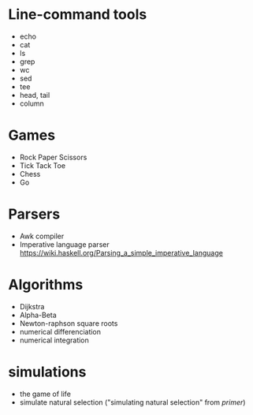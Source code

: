 # Line-command tools
* echo
* cat
* ls
* grep
* wc
* sed
* tee
* head, tail
* column

# Games
* Rock Paper Scissors
* Tick Tack Toe
* Chess
* Go

# Parsers
* Awk compiler
* Imperative language parser <https://wiki.haskell.org/Parsing_a_simple_imperative_language>

# Algorithms
* Dijkstra
* Alpha-Beta
* Newton-raphson square roots
* numerical differenciation
* numerical integration

# simulations
* the game of life
* simulate natural selection ("simulating natural selection" from _primer_)

